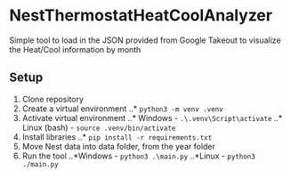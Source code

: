 # NestThermostatHeatCoolAnalyzer
Simple tool to load in the JSON provided from Google Takeout to visualize the Heat/Cool information by month

## Setup
1. Clone repository
2. Create a virtual environment
..* `python3 -m venv .venv`
3. Activate virtual environment
..* Windows - `.\.venv\Script\activate`
..* Linux (bash) - `source .venv/bin/activate`
4. Install libraries
..* `pip install -r requirements.txt`
5. Move Nest data into data folder, from the year folder
6. Run the tool
..*Windows - `python3 .\main.py`
..*Linux - `python3 ./main.py`